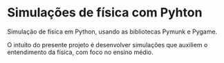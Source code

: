 # Simulações de física com Pyhton
Simulação de física em Python, usando as bibliotecas Pymunk e Pygame. 

O intuito do presente projeto é desenvolver simulações que auxiliem o entendimento da física, com foco no ensino médio.
